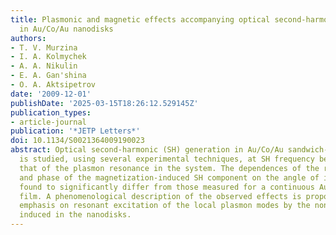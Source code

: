 ```yaml
---
title: Plasmonic and magnetic effects accompanying optical second-harmonic generation
  in Au/Co/Au nanodisks
authors:
- T. V. Murzina
- I. A. Kolmychek
- A. A. Nikulin
- E. A. Gan'shina
- O. A. Aktsipetrov
date: '2009-12-01'
publishDate: '2025-03-15T18:26:12.529145Z'
publication_types:
- article-journal
publication: '*JETP Letters*'
doi: 10.1134/S0021364009190023
abstract: Optical second-harmonic (SH) generation in Au/Co/Au sandwich-like nanodisks
  is studied, using several experimental techniques, at SH frequency being close to
  that of the plasmon resonance in the system. The dependences of the relative amplitude
  and phase of the magnetization-induced SH component on the angle of incidence are
  found to significantly differ from those measured for a continuous Au/Co/Au trilayer
  film. A phenomenological description of the observed effects is proposed, with special
  emphasis on resonant excitation of the local plasmon modes by the nonlinear sources
  induced in the nanodisks.
---
```

